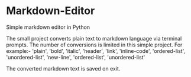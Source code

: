 # Markdown-Editor
Simple markdown editor in Python

The small project converts plain text to markdown language via terminal prompts.
The number of conversions is limited in this simple project.  For example:-
'plain', 'bold', 'italic', 'header', 'link', 'inline-code', 'ordered-list', 'unordered-list', 'new-line', 'ordered-list', 'unordered-list'

The converted markdown text is saved on exit.
